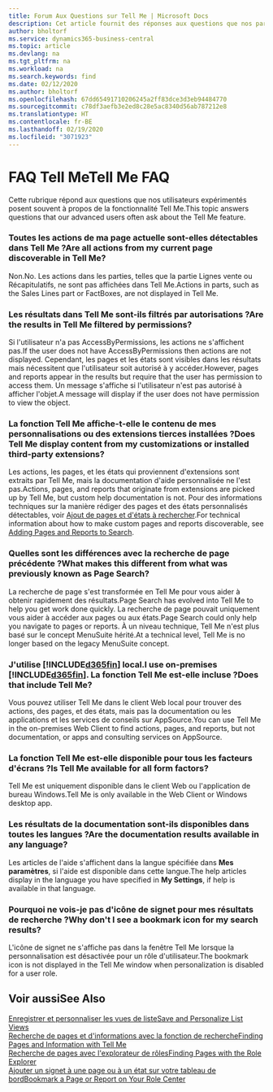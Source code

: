 ```yaml
---
title: Forum Aux Questions sur Tell Me | Microsoft Docs
description: Cet article fournit des réponses aux questions que nos partenaires et clients posent souvent sur Tell Me.
author: bholtorf
ms.service: dynamics365-business-central
ms.topic: article
ms.devlang: na
ms.tgt_pltfrm: na
ms.workload: na
ms.search.keywords: find
ms.date: 02/12/2020
ms.author: bholtorf
ms.openlocfilehash: 67dd65491710206245a2ff83dce3d3eb94484770
ms.sourcegitcommit: c78df3aefb3e2ed8c28e5ac8340d56ab787212e8
ms.translationtype: HT
ms.contentlocale: fr-BE
ms.lasthandoff: 02/19/2020
ms.locfileid: "3071923"
---
```

# <a name="tell-me-faq"></a><span data-ttu-id="886b0-103">FAQ Tell Me</span><span class="sxs-lookup"><span data-stu-id="886b0-103">Tell Me FAQ</span></span>
<span data-ttu-id="886b0-104">Cette rubrique répond aux questions que nos utilisateurs expérimentés posent souvent à propos de la fonctionnalité Tell Me.</span><span class="sxs-lookup"><span data-stu-id="886b0-104">This topic answers questions that our advanced users often ask about the Tell Me feature.</span></span>

### <a name="are-all-actions-from-my-current-page-discoverable-in-tell-me"></a><span data-ttu-id="886b0-105">Toutes les actions de ma page actuelle sont-elles détectables dans Tell Me ?</span><span class="sxs-lookup"><span data-stu-id="886b0-105">Are all actions from my current page discoverable in Tell Me?</span></span>
<span data-ttu-id="886b0-106">Non.</span><span class="sxs-lookup"><span data-stu-id="886b0-106">No.</span></span> <span data-ttu-id="886b0-107">Les actions dans les parties, telles que la partie Lignes vente ou Récapitulatifs, ne sont pas affichées dans Tell Me.</span><span class="sxs-lookup"><span data-stu-id="886b0-107">Actions in parts, such as the Sales Lines part or FactBoxes, are not displayed in Tell Me.</span></span>

### <a name="are-the-results-in-tell-me-filtered-by-permissions"></a><span data-ttu-id="886b0-108">Les résultats dans Tell Me sont-ils filtrés par autorisations ?</span><span class="sxs-lookup"><span data-stu-id="886b0-108">Are the results in Tell Me filtered by permissions?</span></span>
<span data-ttu-id="886b0-109">Si l'utilisateur n'a pas AccessByPermissions, les actions ne s'affichent pas.</span><span class="sxs-lookup"><span data-stu-id="886b0-109">If the user does not have AccessByPermissions then actions are not displayed.</span></span> <span data-ttu-id="886b0-110">Cependant, les pages et les états sont visibles dans les résultats mais nécessitent que l'utilisateur soit autorisé à y accéder.</span><span class="sxs-lookup"><span data-stu-id="886b0-110">However, pages and reports appear in the results but require that the user has permission to access them.</span></span> <span data-ttu-id="886b0-111">Un message s'affiche si l'utilisateur n'est pas autorisé à afficher l'objet.</span><span class="sxs-lookup"><span data-stu-id="886b0-111">A message will display if the user does not have permission to view the object.</span></span>

### <a name="does-tell-me-display-content-from-my-customizations-or-installed-third-party-extensions"></a><span data-ttu-id="886b0-112">La fonction Tell Me affiche-t-elle le contenu de mes personnalisations ou des extensions tierces installées ?</span><span class="sxs-lookup"><span data-stu-id="886b0-112">Does Tell Me display content from my customizations or installed third-party extensions?</span></span>
<span data-ttu-id="886b0-113">Les actions, les pages, et les états qui proviennent d'extensions sont extraits par Tell Me, mais la documentation d'aide personnalisée ne l'est pas.</span><span class="sxs-lookup"><span data-stu-id="886b0-113">Actions, pages, and reports that originate from extensions are picked up by Tell Me, but custom help documentation is not.</span></span> <span data-ttu-id="886b0-114">Pour des informations techniques sur la manière rédiger des pages et des états personnalisés détectables, voir [Ajout de pages et d'états à rechercher](/dynamics365/business-central/dev-itpro/developer/devenv-al-menusuite-functionality).</span><span class="sxs-lookup"><span data-stu-id="886b0-114">For technical information about how to make custom pages and reports discoverable, see [Adding Pages and Reports to Search](/dynamics365/business-central/dev-itpro/developer/devenv-al-menusuite-functionality).</span></span>

### <a name="what-makes-this-different-from-what-was-previously-known-as-page-search"></a><span data-ttu-id="886b0-115">Quelles sont les différences avec la recherche de page précédente ?</span><span class="sxs-lookup"><span data-stu-id="886b0-115">What makes this different from what was previously known as Page Search?</span></span>
<span data-ttu-id="886b0-116">La recherche de page s'est transformée en Tell Me pour vous aider à obtenir rapidement des résultats.</span><span class="sxs-lookup"><span data-stu-id="886b0-116">Page Search has evolved into Tell Me to help you get work done quickly.</span></span> <span data-ttu-id="886b0-117">La recherche de page pouvait uniquement vous aider à accéder aux pages ou aux états.</span><span class="sxs-lookup"><span data-stu-id="886b0-117">Page Search could only help you navigate to pages or reports.</span></span> <span data-ttu-id="886b0-118">À un niveau technique, Tell Me n'est plus basé sur le concept MenuSuite hérité.</span><span class="sxs-lookup"><span data-stu-id="886b0-118">At a technical level, Tell Me is no longer based on the legacy MenuSuite concept.</span></span>

### <a name="i-use-on-premises-d365fin-does-that-include-tell-me"></a><span data-ttu-id="886b0-119">J'utilise [!INCLUDE[d365fin](includes/d365fin_md.md)] local.</span><span class="sxs-lookup"><span data-stu-id="886b0-119">I use on-premises [!INCLUDE[d365fin](includes/d365fin_md.md)].</span></span> <span data-ttu-id="886b0-120">La fonction Tell Me est-elle incluse ?</span><span class="sxs-lookup"><span data-stu-id="886b0-120">Does that include Tell Me?</span></span>
<span data-ttu-id="886b0-121">Vous pouvez utiliser Tell Me dans le client Web local pour trouver des actions, des pages, et des états, mais pas la documentation ou les applications et les services de conseils sur AppSource.</span><span class="sxs-lookup"><span data-stu-id="886b0-121">You can use Tell Me in the on-premises Web Client to find actions, pages, and reports, but not documentation, or apps and consulting services on AppSource.</span></span>

### <a name="is-tell-me-available-for-all-form-factors"></a><span data-ttu-id="886b0-122">La fonction Tell Me est-elle disponible pour tous les facteurs d'écrans ?</span><span class="sxs-lookup"><span data-stu-id="886b0-122">Is Tell Me available for all form factors?</span></span>
<span data-ttu-id="886b0-123">Tell Me est uniquement disponible dans le client Web ou l'application de bureau Windows.</span><span class="sxs-lookup"><span data-stu-id="886b0-123">Tell Me is only available in the Web Client or Windows desktop app.</span></span>

### <a name="are-the-documentation-results-available-in-any-language"></a><span data-ttu-id="886b0-124">Les résultats de la documentation sont-ils disponibles dans toutes les langues ?</span><span class="sxs-lookup"><span data-stu-id="886b0-124">Are the documentation results available in any language?</span></span>
<span data-ttu-id="886b0-125">Les articles de l'aide s'affichent dans la langue spécifiée dans **Mes paramètres**, si l'aide est disponible dans cette langue.</span><span class="sxs-lookup"><span data-stu-id="886b0-125">The help articles display in the language you have specified in **My Settings**, if help is available in that language.</span></span>

### <a name="why-dont-i-see-a-bookmark-icon-for-my-search-results"></a><span data-ttu-id="886b0-126">Pourquoi ne vois-je pas d'icône de signet pour mes résultats de recherche ?</span><span class="sxs-lookup"><span data-stu-id="886b0-126">Why don't I see a bookmark icon for my search results?</span></span>
<span data-ttu-id="886b0-127">L'icône de signet ne s'affiche pas dans la fenêtre Tell Me lorsque la personnalisation est désactivée pour un rôle d'utilisateur.</span><span class="sxs-lookup"><span data-stu-id="886b0-127">The bookmark icon is not displayed in the Tell Me window when personalization is disabled for a user role.</span></span>


## <a name="see-also"></a><span data-ttu-id="886b0-128">Voir aussi</span><span class="sxs-lookup"><span data-stu-id="886b0-128">See Also</span></span>  
[<span data-ttu-id="886b0-129">Enregistrer et personnaliser les vues de liste</span><span class="sxs-lookup"><span data-stu-id="886b0-129">Save and Personalize List Views</span></span>](ui-views.md)  
[<span data-ttu-id="886b0-130">Recherche de pages et d'informations avec la fonction de recherche</span><span class="sxs-lookup"><span data-stu-id="886b0-130">Finding Pages and Information with Tell Me</span></span>](ui-search.md)  
[<span data-ttu-id="886b0-131">Recherche de pages avec l'explorateur de rôles</span><span class="sxs-lookup"><span data-stu-id="886b0-131">Finding Pages with the Role Explorer</span></span>](ui-role-explorer.md)  
[<span data-ttu-id="886b0-132">Ajouter un signet à une page ou à un état sur votre tableau de bord</span><span class="sxs-lookup"><span data-stu-id="886b0-132">Bookmark a Page or Report on Your Role Center</span></span>](ui-bookmarks.md)
